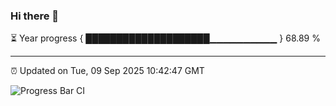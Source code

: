 ### Hi there 👋

⏳ Year progress { ████████████████████▁▁▁▁▁▁▁▁▁▁ } 68.89 %

---

⏰ Updated on Tue, 09 Sep 2025 10:42:47 GMT

![Progress Bar CI](https://github.com/IshwaranRudhara/GIT-ACTION/workflows/Progress%20Bar%20CI/badge.svg)
